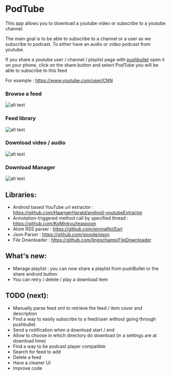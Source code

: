 # PodTube

This app allows you to download a youtube video or subscribe to a youtube channel.

The main goal is to be able to subscribe to a channel or a user as we subscribe to podcast. 
To either have an audio or video podcast from youtube.

If you share a youtube user / channel / playlist page with [pushbullet](https://www.pushbullet.com/) open it on your phone,
click on the share button and select PodTube you will be able to subscribe to this feed

For example : https://www.youtube.com/user/CNN

### Browse a feed 
![alt text](screenshots/add_feed.png "browse a feed list (user/channel/playlist)")
### Feed library
![alt text](screenshots/feed_list.png "Library list")
### Download video / audio
![alt text](screenshots/download_item.png "Library list")
### Download Manager
![alt text](screenshots/download_manager.png "Library list")

## Libraries:

- Android based YouTube url extractor : https://github.com/HaarigerHarald/android-youtubeExtractor
- Annotation-triggered method call by specified thread : https://github.com/KoMinkyu/teaspoon
- Atom RSS parser : https://github.com/einmalfel/Earl
- Json Parser : https://github.com/google/gson
- File Downloader : https://github.com/lingochamp/FileDownloader

## What's new:
- Manage playlist : you can now share a playlist from pushBullet or the share android button
- You can retry / delete / play a download item
 


## TODO (next):

- Manually parse feed xml to retrieve the feed / item cover and description
- Find a way to easily subscribe to a feed/user without going through pushbullet.
- Send a notification when a download start / end
- Allow to choose in which directory do download (in a settings are at download time)
- Find a way to be podcast player compatible
- Search for feed to add
- Delete a feed 
- Have a cleaner UI
- Improve code



